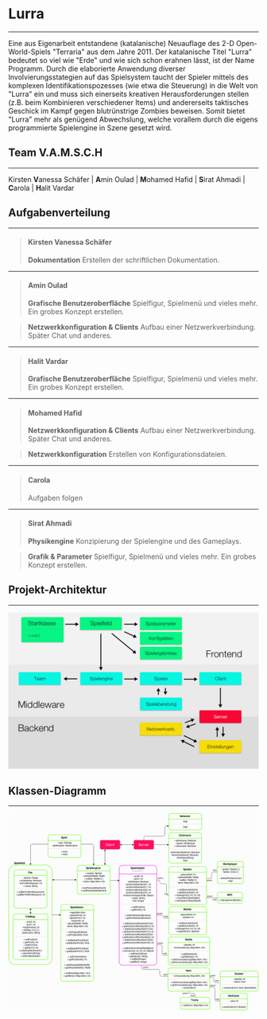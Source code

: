 ﻿# **Lurra**
- - - - - - - - - - - - - - - - - - -
Eine aus Eigenarbeit entstandene (katalanische) Neuauflage des 2-D Open-World-Spiels "Terraria" aus dem Jahre 2011.
Der katalanische Titel "Lurra" bedeutet so viel wie "Erde" und wie sich schon erahnen lässt, ist der Name Programm. 
Durch die elaborierte Anwendung diverser Involvierungsstategien auf das Spielsystem taucht der Spieler
mittels des komplexen Identifikationspozesses (wie etwa die Steuerung) in die Welt von "Lurra" ein und muss sich einerseits 
kreativen Herausforderungen stellen (z.B. beim Kombinieren verschiedener Items) und andererseits taktisches Geschick im Kampf
gegen blutrünstrige Zombies beweisen. 
Somit bietet "Lurra" mehr als genügend Abwechslung, welche vorallem durch die eigens programmierte Spielengine in Szene gesetzt wird.

## **Team V.A.M.S.C.H**
- - - - - - - - - - - - - - - - - - -
Kirsten **V**anessa Schäfer | **A**min Oulad | **M**ohamed Hafid | **S**irat Ahmadi  | **C**arola |  **H**alit Vardar

## **Aufgabenverteilung**
- - - - - - - - - - - - - - - - - - -
> #### **Kirsten Vanessa Schäfer**
> **Dokumentation**
> Erstellen der schriftlichen Dokumentation.

- - - - - - - - - - - - - - - - - - -
> #### **Amin Oulad**
> **Grafische Benutzeroberfl&auml;che**
> Spielfigur, Spielmen&uuml; und vieles mehr. Ein grobes Konzept erstellen.

> **Netzwerkkonfiguration & Clients**
>  Aufbau einer Netzwerkverbindung. Sp&auml;ter Chat und anderes. 

- - - - - - - - - - - - - - - - - - -
> #### **Halit Vardar**
> **Grafische Benutzeroberfl&auml;che**
> Spielfigur, Spielmen&uuml; und vieles mehr. Ein grobes Konzept erstellen.

- - - - - - - - - - - - - - - - - - -
> #### **Mohamed Hafid**
> **Netzwerkkonfiguration & Clients**
>  Aufbau einer Netzwerkverbindung. Sp&auml;ter Chat und anderes.

> **Netzwerkkonfiguration**
> Erstellen von Konfigurationsdateien.
- - - - - - - - - - - - - - - - - - -
> #### **Carola**
>  Aufgaben folgen
>  
>  

- - - - - - - - - - - - - - - - - - -
> #### **Sirat Ahmadi**
> **Physikengine**
> Konzipierung der Spielengine und des Gameplays.

> **Grafik & Parameter**
> Spielfigur, Spielmen&uuml; und vieles mehr. Ein grobes Konzept erstellen.

## **Projekt-Architektur**
- - - - - - - - - - - - - - - - - - -
![Projekt Architektur](img/UML.jpg)

## **Klassen-Diagramm**
- - - - - - - - - - - - - - - - - - -
![Projekt Klassendiagramm](img/Lurra-Klassendiagramm.png)